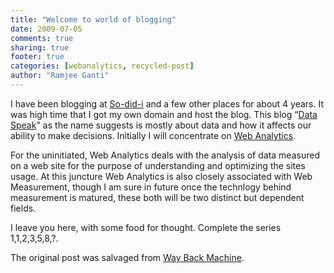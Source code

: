 ```yaml
---
title: "Welcome to world of blogging"
date: 2009-07-05
comments: true
sharing: true
footer: true
categories: [webanalytics, recycled-post]
author: "Ramjee Ganti"
---
```


I have been blogging at [So-did-i](http://sodidi.ramjeeganti.com/) and a few other places for about 4 years. It was high time that I got my own domain and host the blog. This blog “[Data Speak](http://www.ramjeeganti.com/)" as the name suggests is mostly about data and how it affects our ability to make decisions. Initially I will concentrate on [Web Analytics](http://en.wikipedia.org/wiki/Web_analytics).

For the uninitiated, Web Analytics deals with the analysis of data measured on a web site for the purpose of understanding and optimizing the sites usage. At this juncture Web Analytics is also closely associated with Web Measurement, though I am sure in future once the technlogy behind measurement is matured, these both will be two distinct but dependent fields.

I leave you here, with some food for thought. Complete the series 1,1,2,3,5,8,?.

The original post was salvaged from [Way Back Machine](http://web.archive.org/web/20111117032338/http://ramjeeganti.com/).
